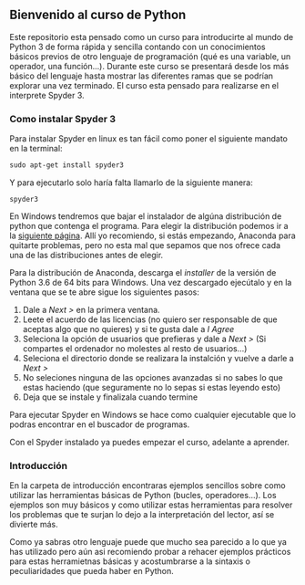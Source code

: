 ## Bienvenido al curso de Python

Este repositorio esta pensado como un curso para introducirte al mundo de Python 3 de forma rápida y sencilla contando con un conocimientos básicos previos de otro lenguaje de programación (qué es una variable, un operador, una función...). Durante este curso se presentará desde los más básico del lenguaje hasta mostrar las diferentes ramas que se podrían explorar una vez terminado. El curso esta pensado para realizarse en el interprete Spyder 3. 

### Como instalar Spyder 3

Para instalar Spyder en linux es tan fácil como poner el siguiente mandato en la terminal: 

```markdown
sudo apt-get install spyder3
```

Y para ejecutarlo solo haría falta llamarlo de la siguiente manera:

```
spyder3
```

En Windows tendremos que bajar el instalador de algúna distribución de python que contenga el programa. Para elegir la distribución podemos ir a la [siguiente página](https://pythonhosted.org/spyder/installation.html). Allí yo recomiendo, si estás empezando, Anaconda para quitarte problemas, pero no esta mal que sepamos que nos ofrece cada una de las distribuciones antes de elegir. 

Para la distribución de Anaconda, descarga el _installer_ de la versión de Python 3.6 de 64 bits para Windows. Una vez descargado ejecútalo y en la ventana que se te abre sigue los siguientes pasos:

1. Dale a _Next >_ en la primera ventana.
2. Leete el acuerdo de las licencias (no quiero ser responsable de que aceptas algo que no quieres) y si te gusta dale a _I Agree_
3. Seleciona la opción de usuarios que prefieras y dale a _Next >_ (Si compartes el ordenador no molestes al resto de usuarios...)
4. Seleciona el directorio donde se realizara la instalción y vuelve a darle a _Next >_ 
5. No seleciones ninguna de las opciones avanzadas si no sabes lo que estas haciendo (que seguramente no lo sepas si estas leyendo esto)
6. Deja que se instale y finalizala cuando termine

Para ejecutar Spyder en Windows se hace como cualquier ejecutable que lo podras encontrar en el buscador de programas. 

Con el Spyder instalado ya puedes empezar el curso, adelante a aprender. 

### Introducción

En la carpeta de introducción encontraras ejemplos sencillos sobre como utilizar las herramientas básicas de Python (bucles, operadores...). Los ejemplos son muy básicos y como utilizar estas herramientas para resolver los problemas que te surjan lo dejo a la interpretación del lector, así se divierte más. 

Como ya sabras otro lenguaje puede que mucho sea parecido a lo que ya has utilizado pero aún asi recomiendo probar a rehacer ejemplos prácticos para estas herramietnas básicas y acostumbrarse a la sintaxis o peculiaridades que pueda haber en Python.
